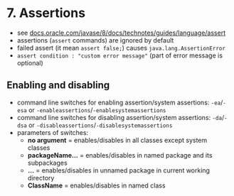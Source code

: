 # 7. Assertions #
* see [docs.oracle.com/javase/8/docs/technotes/guides/language/assert](https://docs.oracle.com/javase/8/docs/technotes/guides/language/assert.html)
* assertions (`assert` commands) are ignored by default
* failed assert (it mean `assert false;`) causes `java.lang.AssertionError`
* `assert condition : "custom error message"` (part of error message is optional)

## Enabling and disabling ##
* command line switches for enabling assertion/system assertions: `-ea`/`-esa` or `-enableassertions`/`-enablesystemassertions`
* command line switches for disabling assertion/system assertions: `-da`/`-dsa` or `-disableassertions`/`-disablesystemassertions`
* parameters of switches:
  * **no argument** = enables/disables in all classes except system classes
  * **packageName...** = enables/disables in named package and its subpackages
  * **...** = enables/disables in unnamed package in current working directory
  * **ClassName** = enables/disables in named class